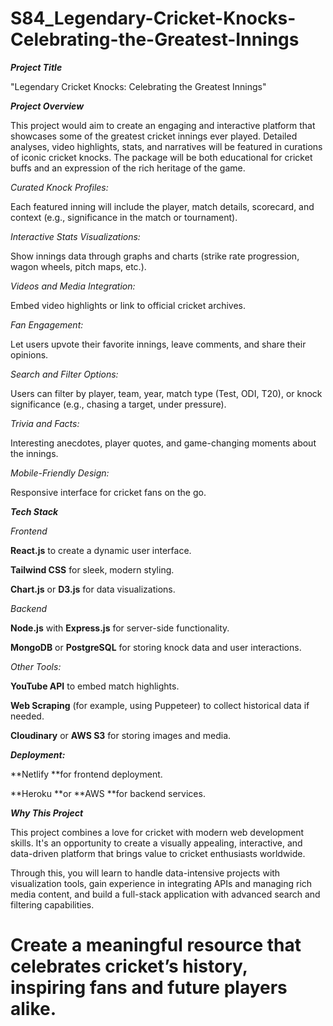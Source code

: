 
# S84_Legendary-Cricket-Knocks-Celebrating-the-Greatest-Innings

***Project Title***

"Legendary Cricket Knocks: Celebrating the Greatest Innings"

***Project Overview***

This project would aim to create an engaging and interactive platform that showcases some of the greatest cricket innings ever played. Detailed analyses, video highlights, stats, and narratives will be featured in curations of iconic cricket knocks. The package will be both educational for cricket buffs and an expression of the rich heritage of the game.

*Curated Knock Profiles:*

Each featured inning will include the player, match details, scorecard, and context (e.g., significance in the match or tournament).

*Interactive Stats Visualizations:*

Show innings data through graphs and charts (strike rate progression, wagon wheels, pitch maps, etc.).

*Videos and Media Integration:*

Embed video highlights or link to official cricket archives.

*Fan Engagement:*

Let users upvote their favorite innings, leave comments, and share their opinions.

*Search and Filter Options:*

Users can filter by player, team, year, match type (Test, ODI, T20), or knock significance (e.g., chasing a target, under pressure).

*Trivia and Facts:*

Interesting anecdotes, player quotes, and game-changing moments about the innings.

*Mobile-Friendly Design:*

Responsive interface for cricket fans on the go.

***Tech Stack***

*Frontend*

**React.js** to create a dynamic user interface.

**Tailwind CSS** for sleek, modern styling.

**Chart.js** or **D3.js** for data visualizations.

*Backend*

**Node.js** with **Express.js** for server-side functionality.

**MongoDB** or **PostgreSQL** for storing knock data and user interactions.

*Other Tools:*

**YouTube API** to embed match highlights.

**Web Scraping** (for example, using Puppeteer) to collect historical data if needed.

**Cloudinary** or **AWS S3** for storing images and media.


***Deployment:***

**Netlify **for frontend deployment.

**Heroku **or **AWS **for backend services.

***Why This Project***

This project combines a love for cricket with modern web development skills. It's an opportunity to create a visually appealing, interactive, and data-driven platform that brings value to cricket enthusiasts worldwide. 

Through this, you will learn to handle data-intensive projects with visualization tools, gain experience in integrating APIs and managing rich media content, and build a full-stack application with advanced search and filtering capabilities.

Create a meaningful resource that celebrates cricket’s history, inspiring fans and future players alike.
=======
